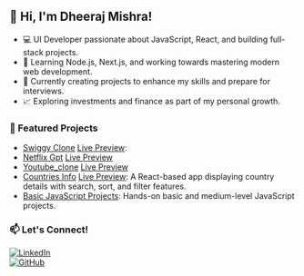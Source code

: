 
## 👋 Hi, I'm Dheeraj Mishra!

- 💻 UI Developer passionate about JavaScript, React, and building full-stack projects.
- 🚀 Learning Node.js, Next.js, and working towards mastering modern web development.
- 🌱 Currently creating projects to enhance my skills and prepare for interviews.
- 📈 Exploring investments and finance as part of my personal growth.

### 🌟 Featured Projects
- [Swiggy Clone](https://github.com/dheeraj08mishra/youtube_clone_app) [Live Preview](https://reactfoodapp-mu.vercel.app/):
- [Netflix Gpt](https://github.com/dheeraj08mishra/netflixGPT) [Live Preview](https://moviegpt-bd9ff.web.app/)
- [Youtube_clone](https://github.com/dheeraj08mishra/youtube_clone_app) [Live Preview](https://video-app-4c078.web.app/)
- [Countries Info](https://github.com/dheeraj08mishra/countries_info)  [Live Preview](https://countries-info-two.vercel.app/): A React-based app displaying country details with search, sort, and filter features.
- [Basic JavaScript Projects](https://github.com/dheeraj08mishra/full-stack/tree/main/Javascript/Basic%20Project): Hands-on basic and medium-level JavaScript projects.
  

### 📫 Let's Connect!
[![LinkedIn](https://img.shields.io/badge/LinkedIn-Dheeraj-blue?style=flat-square)](https://linkedin.com/in/dheeraj08mishra)  
[![GitHub](https://img.shields.io/badge/GitHub-Dheeraj-black?style=flat-square)](https://github.com/dheeraj08mishra)

